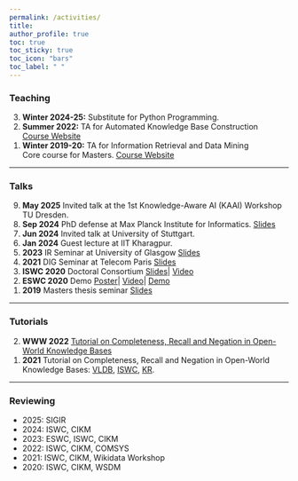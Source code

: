 ```yaml
---
permalink: /activities/
title: 
author_profile: true
toc: true
toc_sticky: true
toc_icon: "bars"
toc_label: " "
---
```


<!-- <ul class="small">
	<a href="#teaching">Teaching</a>
	<a href="#talks">Talks</a>
	<a href="#tutorials">Tutorials</a>
	<a href="#reviewing">Reviewing</a>
</ul> -->


<h3 id="teaching">Teaching</h3>
<ol reversed class="small">
	<li>
		<strong>Winter 2024-25:</strong> Substitute for Python Programming.
	</li>
	<li>
		<strong>Summer 2022:</strong> TA for Automated Knowledge Base Construction <br> <a href="https://www.mpi-inf.mpg.de/departments/databases-and-information-systems/teaching/ss2022/akbc">Course Website</a>
	</li>
	<li>
		<strong>Winter 2019-20:</strong> TA for Information Retrieval and Data Mining <br>
		Core course for Masters. <a href="https://www.mpi-inf.mpg.de/departments/databases-and-information-systems/teaching/ws1920/irdm19">Course Website</a>
	</li>
</ol>

<hr>

<h3 id="talks">Talks</h3>
<ol reversed class="small">
	<li>
		<strong>May 2025</strong> Invited talk at the 1st Knowledge-Aware AI (KAAI) Workshop TU Dresden.
	</li>
	<li>
		<strong>Sep 2024</strong> PhD defense at Max Planck Institute for Informatics.
		<a href="/files/Defense_slides_30.09.2024_Shrestha_Ghosh.pdf">Slides</a>
	</li>
	<li>
		<strong>Jun 2024</strong> Invited talk at University of Stuttgart.
	</li>
	<li>
		<strong>Jan 2024</strong> Guest lecture at IIT Kharagpur.
	</li>
	<li>
		<strong>2023</strong> IR Seminar at University of Glasgow
		<a href="https://docs.google.com/presentation/d/11lycJDr44rX1nZxDT4FBHEasdMstCbR5DT1aXbVRm8Y/edit?usp=sharing">Slides</a>
	</li>
	<li>
		<strong>2021</strong> DIG Seminar at Telecom Paris
		<a href="https://docs.google.com/presentation/d/1JCETTSArnAUUTmMOOFRLsSvG9iBlzQU0ib2HkvDc350/edit?usp=sharing">Slides</a>
	</li>
	<li>
		<strong>ISWC 2020</strong> Doctoral Consortium 
		<a href="/files/ISWC_2020_slides.pdf">Slides</a>|
		<a href="https://drive.google.com/file/d/1-HhFCuK9e8iyWr33NxV0Imy8SK1_v_Fa/view?usp=sharing">Video</a>
	</li>
	<li>
		<strong>ESWC 2020</strong> Demo 
		<a href="/files/ESWC_2020.pdf">Poster</a>|
		<a href="https://drive.google.com/file/d/1Uw5wWPuGpfuXuD3HXawvs_uqyPQv98gU/view?usp=sharing">Video</a>|
		<a href="https://counqer.mpi-inf.mpg.de/spo/">Demo</a>
	</li>
	<li>
		<strong>2019</strong> Masters thesis seminar
		<a href="/files/MSc_2019.pdf">Slides</a>
	</li>
</ol>

<hr>

<h3 id="tutorials">Tutorials</h3>
<ol reversed class="small">
	<li>
		<strong>WWW 2022</strong>
		<a href="https://www2022.thewebconf.org/tutorials/">Tutorial on Completeness, Recall and Negation in Open-World Knowledge Bases</a>
	</li>
	<li>
		<strong>2021</strong> Tutorial on Completeness, Recall and Negation in Open-World Knowledge Bases: 
		<a href="https://vldb.org/2021/?program-schedule-tutorials">VLDB</a>, <a href="https://iswc2021.semanticweb.org/tutorial-schedule">ISWC</a>, <a href="https://kr2021.kbsg.rwth-aachen.de/static/program/4/">KR</a>.
	</li>
</ol>

<hr>

<h3 id="reviewing">Reviewing</h3>
<ul reversed class="small">
	<li>2025: SIGIR</li>
	<li>2024: ISWC, CIKM</li>
	<li>2023: ESWC, ISWC, CIKM</li>
	<li>2022: ISWC, CIKM, COMSYS</li>
	<li>2021: ISWC, CIKM, Wikidata Workshop</li>
	<li>2020: ISWC, CIKM, WSDM</li>
</ul>
